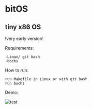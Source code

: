 # bitOS

tiny x86 OS
-----------
!very early version!

Requirements:

    -Linux/ git bash
    -bochs

How to run:

    run Makefile in Linux or with git bash
    run bochs



Demo:









![test](https://user-images.githubusercontent.com/73076485/201491327-4bc72d12-f696-473a-a501-73b2d22f7f3d.gif)

